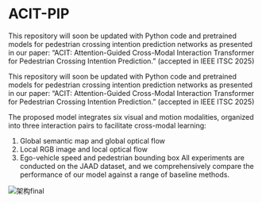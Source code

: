 # ACIT-PIP
This repository will soon be updated with Python code and pretrained models for pedestrian crossing intention prediction networks as presented in our paper: “ACIT: Attention-Guided Cross-Modal Interaction Transformer for Pedestrian Crossing Intention Prediction.” (accepted in IEEE ITSC 2025)

This repository will soon be updated with Python code and pretrained models for pedestrian crossing intention prediction networks as presented in our paper:
“ACIT: Attention-Guided Cross-Modal Interaction Transformer for Pedestrian Crossing Intention Prediction.” (accepted in IEEE ITSC 2025)

The proposed model integrates six visual and motion modalities, organized into three interaction pairs to facilitate cross-modal learning:
1. Global semantic map and global optical flow
2. Local RGB image and local optical flow
3. Ego-vehicle speed and pedestrian bounding box
All experiments are conducted on the JAAD dataset, and we comprehensively compare the performance of our model against a range of baseline methods.


![架构final](https://github.com/user-attachments/assets/2fe4d0d0-5819-4c81-9797-ca6c8ac43642)

